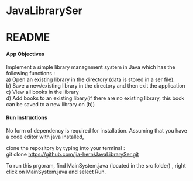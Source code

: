 # JavaLibrarySer

# README

#### App Objectives
Implement a simple library managnment system in Java which has the following functions :<br>
 a) Open an existing library in the directory (data is stored in a ser file).<br>
 b) Save a new/existing library in the directory and then exit the application<br>
 c) View all books in the library<br>
 d) Add books to an existing libary(if there are no existing library, this book can be saved to a new library on (b))<br>


#### Run Instructions
No form of dependency is required for installation.
Assuming that you have a code editor with java installed,

clone the repository by typing into your terminal : <br>
git clone https://github.com/jia-hern/JavaLibrarySer.git

To run this prgoram, find MainSystem.java (located in the src folder) , right click on MainSystem.java and select Run.


